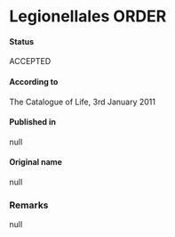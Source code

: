 Legionellales ORDER
=======

#### Status
ACCEPTED

#### According to
The Catalogue of Life, 3rd January 2011

#### Published in
null

#### Original name
null

### Remarks
null